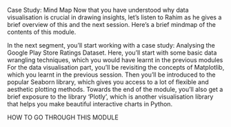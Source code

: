 Case Study: Mind Map
Now that you have understood why data visualisation is crucial in drawing insights, let’s listen to Rahim as he gives a brief overview of this and the next session.
Here’s a brief mindmap of the contents of this module.

In the next segment, you’ll start working with a case study: Analysing the Google Play Store Ratings Dataset. Here, you’ll start with some basic data wrangling techniques, which you would have learnt in the previous modules 
For the data visualisation part, you’ll be revisiting the concepts of Matplotlib, which you learnt in the previous session. Then you’ll be introduced to the popular Seaborn library, which gives you access to a lot of flexible and aesthetic plotting methods. 
Towards the end of the module, you’ll also get a brief exposure to the library ‘Plotly’, which is another visualisation library that helps you make beautiful interactive charts in Python.
 

HOW TO GO THROUGH THIS MODULE